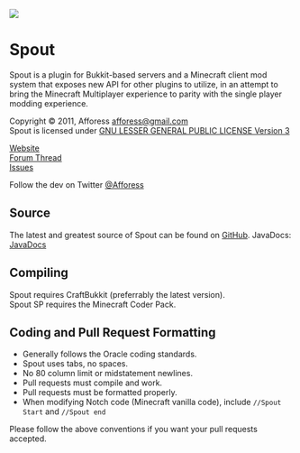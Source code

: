 [![][Project Logo]][Website]

Spout
=====
Spout is a plugin for Bukkit-based servers and a Minecraft client mod system that exposes new API for other plugins to utilize, in an attempt to bring the Minecraft Multiplayer experience to parity with the single player modding experience.

Copyright &copy; 2011, Afforess <afforess@gmail.com>  
Spout is licensed under [GNU LESSER GENERAL PUBLIC LICENSE Version 3][License]

[Website]  
[Forum Thread]  
[Issues]

Follow the dev on Twitter [@Afforess][Twitter]

Source
------
The latest and greatest source of Spout can be found on [GitHub].
JavaDocs: [JavaDocs]

Compiling
---------
Spout requires CraftBukkit (preferrably the latest version).  
Spout SP requires the Minecraft Coder Pack.

Coding and Pull Request Formatting
----------------------------------
* Generally follows the Oracle coding standards.
* Spout uses tabs, no spaces.
* No 80 column limit or midstatement newlines.
* Pull requests must compile and work.
* Pull requests must be formatted properly.
* When modifying Notch code (Minecraft vanilla code), include <code>//Spout Start</code> and <code>//Spout end </code>

Please follow the above conventions if you want your pull requests accepted.

[Project Logo]: http://assets.craftfire.com/img/logo/spout.png
[License]: http://www.gnu.org/licenses/lgpl.html
[Website]: http://getspout.org
[Forum Thread]: http://bit.ly/getspout
[GitHub]: https://github.com/Afforess/Spout
[JavaDocs]: http://jd.getspout.org
[Issues]: https://github.com/Afforess/Spout/issues
[Twitter]: http://twitter.com/Afforess
